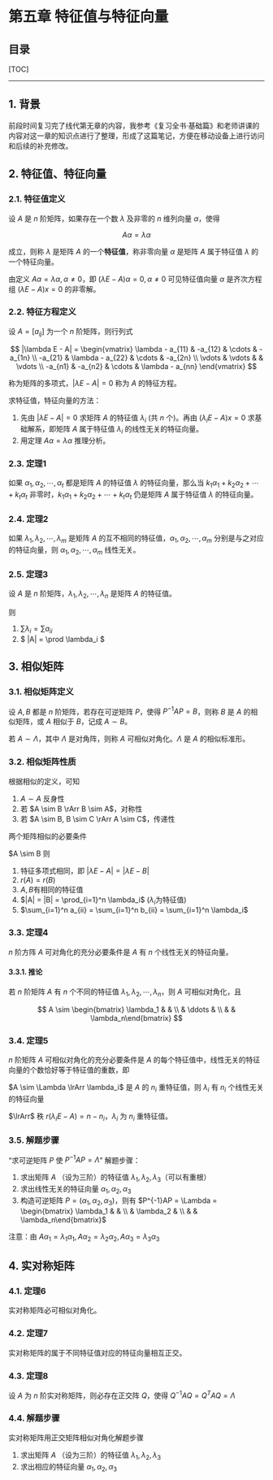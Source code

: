 第五章 特征值与特征向量
============

目录
----------

[TOC]

---

## 1. 背景

前段时间复习完了线代第无章的内容，我参考《复习全书·基础篇》和老师讲课的内容对这一章的知识点进行了整理，形成了这篇笔记，方便在移动设备上进行访问和后续的补充修改。

## 2. 特征值、特征向量

### 2.1. 特征值定义

设 $A$ 是 $n$ 阶矩阵，如果存在一个数 $\lambda$ 及非零的 $n$ 维列向量 $\alpha$，使得

$$
A \alpha = \lambda \alpha
$$

成立，则称 $\lambda$ 是矩阵 $A$ 的一个**特征值**，称非零向量 $\alpha$ 是矩阵 $A$ 属于特征值 $\lambda$ 的一个特征向量。

由定义 $A \alpha = \lambda \alpha, \alpha \ne 0$，即 $(\lambda E - A) \alpha = 0, \alpha \ne 0$ 可见特征值向量 $\alpha$ 是齐次方程组 $(\lambda E - A) x = 0$ 的非零解。

### 2.2. 特征方程定义

设 $A = [a_{ij}]$ 为一个 $n$ 阶矩阵，则行列式

$$
|\lambda E - A| =
\begin{vmatrix} \lambda - a_{11} & -a_{12} & \cdots & -a_{1n} \\
-a_{21} & \lambda - a_{22} & \cdots & -a_{2n} \\
\vdots & \vdots & & \vdots \\
-a_{n1} & -a_{n2} & \cdots & \lambda - a_{nn}
\end{vmatrix}
$$

称为矩阵的多项式，$|\lambda E - A| = 0$ 称为 $A$ 的特征方程。

求特征值，特征向量的方法：

1. 先由 $|\lambda E - A| = 0$ 求矩阵 $A$ 的特征值 $\lambda_i$ (共 $n$ 个)。再由 $(\lambda_i E - A)x = 0$ 求基础解系，即矩阵 $A$ 属于特征值 $\lambda_i$ 的线性无关的特征向量。
2. 用定理 $A\alpha = \lambda \alpha$ 推理分析。

### 2.3. 定理1

如果 $\alpha_1, \alpha_2, \cdots, \alpha_t$ 都是矩阵 $A$ 的特征值 $\lambda$ 的特征向量，那么当 $k_1 \alpha_1 + k_2 \alpha_2 + \cdots + k_t \alpha_t$ 非零时，$k_1 \alpha_1 + k_2 \alpha_2 + \cdots + k_t \alpha_t$ 仍是矩阵 $A$ 属于特征值 $\lambda$ 的特征向量。

### 2.4. 定理2

如果 $\lambda_1, \lambda_2, \cdots, \lambda_m$ 是矩阵 $A$ 的互不相同的特征值，$\alpha_1, \alpha_2, \cdots, \alpha_m$ 分别是与之对应的特征向量，则 $\alpha_1, \alpha_2, \cdots, \alpha_m$ 线性无关。

### 2.5. 定理3

设 $A$ 是 $n$ 阶矩阵，$\lambda_1, \lambda_2, \cdots, \lambda_n$ 是矩阵 $A$ 的特征值。

则

1. $\sum \lambda_i = \sum a_{ii}$
2. $ |A| = \prod \lambda_i $

## 3. 相似矩阵

### 3.1. 相似矩阵定义

设 $A, B$ 都是 $n$ 阶矩阵，若存在可逆矩阵 $P$，使得 $P^{-1} AP = B$，则称 $B$ 是 $A$ 的相似矩阵，或 $A$ 相似于 $B$，记成 $A \sim B$。

若 $A \sim \Lambda$，其中 $\Lambda$ 是对角阵，则称 $A$ 可相似对角化。$\Lambda$ 是 $A$ 的相似标准形。

### 3.2. 相似矩阵性质

根据相似的定义，可知

1. $A \sim A$ 反身性
2. 若 $A \sim B \rArr B \sim A$，对称性
3. 若 $A \sim B, B \sim C \rArr A \sim C$，传递性

两个矩阵相似的必要条件

$A \sim B 则

1. 特征多项式相同，即 $|\lambda E - A| = |\lambda E - B|$
2. $r(A) = r(B)$
3. $A, B$有相同的特征值
4. $|A| = |B| = \prod_{i=1}^n \lambda_i$ ($\lambda_i$为特征值)
5. $\sum_{i=1}^n a_{ii} = \sum_{i=1}^n b_{ii} = \sum_{i=1}^n \lambda_i$

### 3.3. 定理4

$n$ 阶方阵 $A$ 可对角化的充分必要条件是 $A$ 有 $n$ 个线性无关的特征向量。

#### 3.3.1. 推论

若 $n$ 阶矩阵 $A$ 有 $n$ 个不同的特征值 $\lambda_1, \lambda_2, \cdots, \lambda_n$，则 $A$ 可相似对角化，且

$$
A \sim \begin{bmatrix} \lambda_1 & & \\ & \ddots & \\ & & \lambda_n\end{bmatrix}
$$

### 3.4. 定理5

$n$ 阶矩阵 $A$ 可相似对角化的充分必要条件是 $A$ 的每个特征值中，线性无关的特征向量的个数恰好等于特征值的重数，即

$A \sim \Lambda \lrArr \lambda_i$ 是 $A$ 的 $n_i$ 重特征值，则 $\lambda_i$ 有 $n_i$ 个线性无关的特征向量

$\lrArr$ 秩 $r(\lambda_i E - A) = n - n_i$，$\lambda_i$ 为 $n_i$ 重特征值。

### 3.5. 解题步骤

“求可逆矩阵 $P$ 使 $P^{-1}AP = \Lambda$” 解题步骤：

1. 求出矩阵 $A$ （设为三阶）的特征值 $\lambda_1, \lambda_2, \lambda_3$（可以有重根）
2. 求出线性无关的特征向量 $\alpha_1, \alpha_2, \alpha_3$
3. 构造可逆矩阵 $P = (\alpha_1, \alpha_2, \alpha_3)$，则有 $P^{-1}AP = \Lambda = \begin{bmatrix} \lambda_1 & & \\ & \lambda_2 & \\ & & \lambda_n\end{bmatrix}$

注意：由 $A \alpha_1 = \lambda_1 \alpha_1, A\alpha_2 = \lambda_2 \alpha_2, A\alpha_3 = \lambda_3 \alpha_3$

## 4. 实对称矩阵

### 4.1. 定理6

实对称矩阵必可相似对角化。

### 4.2. 定理7

实对称矩阵的属于不同特征值对应的特征向量相互正交。

### 4.3. 定理8

设 $A$ 为 $n$ 阶实对称矩阵，则必存在正交阵 $Q$，使得 $Q^{-1}AQ = Q^T AQ = \Lambda$

### 4.4. 解题步骤

实对称矩阵用正交矩阵相似对角化解题步骤

1. 求出矩阵 $A$ （设为三阶）的特征值 $\lambda_1, \lambda_2, \lambda_3$
2. 求出相应的特征向量 $\alpha_1, \alpha_2, \alpha_3$

